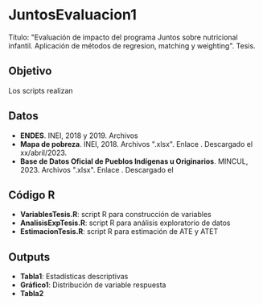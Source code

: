 # JuntosEvaluacion1
Título: "Evaluación de impacto del programa Juntos sobre nutricional infantil. Aplicación de métodos de regresion, matching y weighting".
Tesis.

## Objetivo
Los scripts realizan 

## Datos
- **ENDES**. INEI, 2018 y 2019. Archivos
- **Mapa de pobreza**. INEI, 2018. Archivos ".xlsx". Enlace . Descargado el xx/abril/2023.
- **Base de Datos Oficial de Pueblos Indígenas u Originarios**. MINCUL, 2023. Archivos ".xlsx". Enlace . Descargado el 

## Código R
- **VariablesTesis.R**: script R para construcción de variables
- **AnalisisExpTesis.R**: script R para análisis exploratorio de datos
- **EstimacionTesis.R**: script R para estimación de ATE y ATET

## Outputs
- **Tabla1**: Estadísticas descriptivas
- **Gráfico1**: Distribución de variable respuesta 
- **Tabla2**
